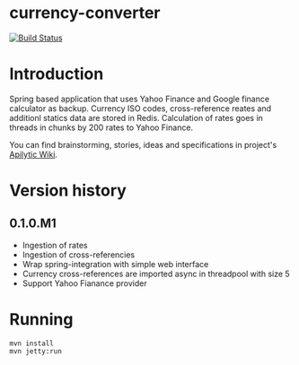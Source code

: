 currency-converter
===================

[![Build Status](https://travis-ci.org/Apilytic/currency-converter.png?branch=master)](https://travis-ci.org/Apilytic/currency-converter)

# Introduction

Spring based application that uses Yahoo Finance and Google finance calculator as backup. Currency ISO codes, cross-reference reates and additionl statics data are stored in Redis. Calculation of rates goes in threads in chunks by 200 rates to Yahoo Finance.

You can find brainstorming, stories, ideas and specifications in project's [Apilytic Wiki][].

# Version history

## 0.1.0.M1

* Ingestion of rates
* Ingestion of cross-referencies
* Wrap spring-integration with simple web interface
* Currency cross-references are imported async in threadpool with size 5
* Support Yahoo Fianance provider

# Running

	mvn install
	mvn jetty:run

[Apilytic Wiki]: https://github.com/Apilytic/currency-converter/wiki

